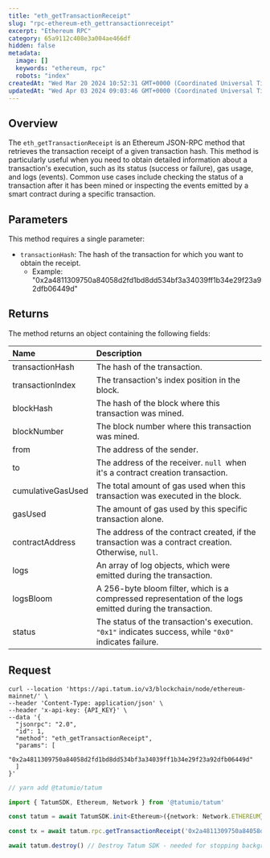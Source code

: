 ```yaml
---
title: "eth_getTransactionReceipt"
slug: "rpc-ethereum-eth_gettransactionreceipt"
excerpt: "Ethereum RPC"
category: 65a9112c408e3a004ae466df
hidden: false
metadata: 
  image: []
  keywords: "ethereum, rpc"
  robots: "index"
createdAt: "Wed Mar 20 2024 10:52:31 GMT+0000 (Coordinated Universal Time)"
updatedAt: "Wed Apr 03 2024 09:03:46 GMT+0000 (Coordinated Universal Time)"
---
```

## Overview

The `eth_getTransactionReceipt` is an Ethereum JSON-RPC method that retrieves the transaction receipt of a given transaction hash. This method is particularly useful when you need to obtain detailed information about a transaction's execution, such as its status (success or failure), gas usage, and logs (events). Common use cases include checking the status of a transaction after it has been mined or inspecting the events emitted by a smart contract during a specific transaction.

## Parameters

This method requires a single parameter:

- `transactionHash`:  The hash of the transaction for which you want to obtain the receipt.
  - Example: "0x2a4811309750a84058d2fd1bd8dd534bf3a34039ff1b34e29f23a92dfb06449d"

## Returns

The method returns an object containing the following fields:

| Name              | Description                                                                                               |
| :---------------- | :-------------------------------------------------------------------------------------------------------- |
| transactionHash   | The hash of the transaction.                                                                              |
| transactionIndex  | The transaction's index position in the block.                                                            |
| blockHash         | The hash of the block where this transaction was mined.                                                   |
| blockNumber       | The block number where this transaction was mined.                                                        |
| from              | The address of the sender.                                                                                |
| to                | The address of the receiver. `null `when it's a contract creation transaction.                            |
| cumulativeGasUsed | The total amount of gas used when this transaction was executed in the block.                             |
| gasUsed           | The amount of gas used by this specific transaction alone.                                                |
| contractAddress   | The address of the contract created, if the transaction was a contract creation. Otherwise, `null`.       |
| logs              | An array of log objects, which were emitted during the transaction.                                       |
| logsBloom         | A 256-byte bloom filter, which is a compressed representation of the logs emitted during the transaction. |
| status            | The status of the transaction's execution. `"0x1"` indicates success, while `"0x0" `indicates failure.    |

## Request

```curl cURL
curl --location 'https://api.tatum.io/v3/blockchain/node/ethereum-mainnet/' \
--header 'Content-Type: application/json' \
--header 'x-api-key: {API_KEY}' \
--data '{
  "jsonrpc": "2.0",
  "id": 1,
  "method": "eth_getTransactionReceipt",
  "params": [
    "0x2a4811309750a84058d2fd1bd8dd534bf3a34039ff1b34e29f23a92dfb06449d"
  ]
}'

```
```typescript JS SDK
// yarn add @tatumio/tatum

import { TatumSDK, Ethereum, Network } from '@tatumio/tatum'

const tatum = await TatumSDK.init<Ethereum>({network: Network.ETHEREUM})

const tx = await tatum.rpc.getTransactionReceipt('0x2a4811309750a84058d2fd1bd8dd534bf3a34039ff1b34e29f23a92dfb06449d')

await tatum.destroy() // Destroy Tatum SDK - needed for stopping background jobs
```
